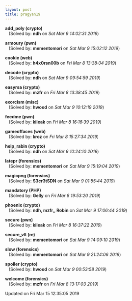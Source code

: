 ```yaml
---
layout: post
title: pragyan19
---
```


<!--break-->

**add_poly (crypto)**  
&nbsp;&nbsp;&nbsp;(Solved by: **ndh** on _Sat Mar  9 14:02:31 2019_)  
  
**armoury (pwn)**  
&nbsp;&nbsp;&nbsp;(Solved by: **mementomori** on _Sat Mar  9 15:02:12 2019_)  
  
**cookie (web)**  
&nbsp;&nbsp;&nbsp;(Solved by: **h4x0rsn00b** on _Fri Mar  8 13:38:04 2019_)  
  
**decode (crypto)**  
&nbsp;&nbsp;&nbsp;(Solved by: **ndh** on _Sat Mar  9 09:54:59 2019_)  
  
**easyrsa (crypto)**  
&nbsp;&nbsp;&nbsp;(Solved by: **mzfr** on _Fri Mar  8 13:38:45 2019_)  
  
**exorcism (misc)**  
&nbsp;&nbsp;&nbsp;(Solved by: **hwood** on _Sat Mar  9 10:12:19 2019_)  
  
**feedme (pwn)**  
&nbsp;&nbsp;&nbsp;(Solved by: **kileak** on _Fri Mar  8 16:16:39 2019_)  
  
**gameoffaces (web)**  
&nbsp;&nbsp;&nbsp;(Solved by: **kroz** on _Fri Mar  8 15:27:34 2019_)  
  
**help_rabin (crypto)**  
&nbsp;&nbsp;&nbsp;(Solved by: **ndh** on _Sat Mar  9 10:24:10 2019_)  
  
**latepr (forensics)**  
&nbsp;&nbsp;&nbsp;(Solved by: **mementomori** on _Sat Mar  9 15:19:04 2019_)  
  
**magicpng (forensics)**  
&nbsp;&nbsp;&nbsp;(Solved by: **S3cr3tSDN** on _Sat Mar  9 01:55:44 2019_)  
  
**mandatory (PHP)**  
&nbsp;&nbsp;&nbsp;(Solved by: **Gelly** on _Fri Mar  8 19:53:20 2019_)  
  
**phoenix (crypto)**  
&nbsp;&nbsp;&nbsp;(Solved by: **ndh, mzfr,, Robin** on _Sat Mar  9 17:06:44 2019_)  
  
**secure (pwn)**  
&nbsp;&nbsp;&nbsp;(Solved by: **kileak** on _Fri Mar  8 16:37:22 2019_)  
  
**secure_vlt (re)**  
&nbsp;&nbsp;&nbsp;(Solved by: **mementomori** on _Sat Mar  9 14:09:10 2019_)  
  
**slow (forensics)**  
&nbsp;&nbsp;&nbsp;(Solved by: **mementomori** on _Sat Mar  9 21:24:06 2019_)  
  
**spoiler (crypto)**  
&nbsp;&nbsp;&nbsp;(Solved by: **hwood** on _Sat Mar  9 00:53:58 2019_)  
  
**welcome (forensics)**  
&nbsp;&nbsp;&nbsp;(Solved by: **mzfr** on _Fri Mar  8 13:17:03 2019_)  
  


Updated on Fri Mar 15 12:35:05 2019
